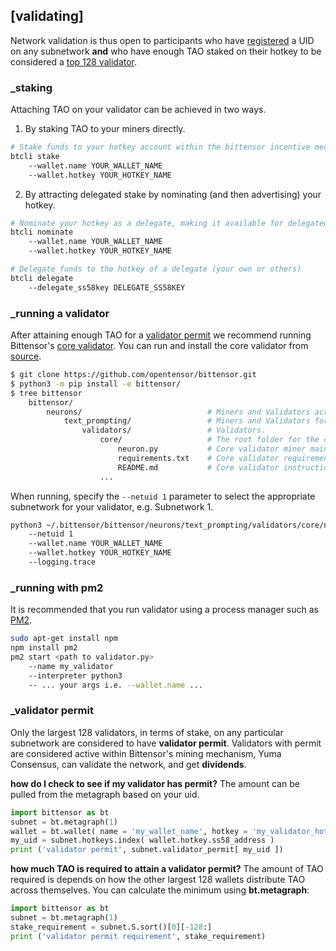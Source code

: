 
## [validating]

Network validation is thus open to participants who have [registered](subnetworks/registration) a UID on any subnetwork **and** who have enough TAO staked on their hotkey to be considered a [top 128 validator](validating/validator-permit).

### _staking

Attaching TAO on your validator can be achieved in two ways.
1. By staking TAO to your miners directly.
```bash dark
# Stake funds to your hotkey account within the bittensor incentive mechanism.
btcli stake
    --wallet.name YOUR_WALLET_NAME
    --wallet.hotkey YOUR_HOTKEY_NAME
```
2. By attracting delegated stake by nominating (and then advertising) your hotkey.
```bash dark
# Nominate your hotkey as a delegate, making it available for delegated stake.
btcli nominate
    --wallet.name YOUR_WALLET_NAME
    --wallet.hotkey YOUR_HOTKEY_NAME

# Delegate funds to the hotkey of a delegate (your own or others)
btcli delegate
    --delegate_ss58key DELEGATE_SS58KEY
```
### _running a validator

After attaining enough TAO for a [validator permit](validating/validator-permit) we recommend running Bittensor's [core validator](https://github.com/opentensor/bittensor/tree/text_prompting/neurons/text/prompting/validators). You can run and install the core validator from [source](https://github.com/opentensor/bittensor.git).
```bash dark
$ git clone https://github.com/opentensor/bittensor.git
$ python3 -m pip install -e bittensor/
$ tree bittensor
    bittensor/
        neurons/                            # Miners and Validators across all subnetworks.
            text_prompting/                 # Miners and Validators for the text_prompting subnetwork.
                validators/                 # Validators.
                    core/                   # The root folder for the core validator.
                        neuron.py           # Core validator miner main script.
                        requirements.txt    # Core validator requirements.
                        README.md           # Core validator instructions.
                    ...
```
When running, specify the `--netuid 1` parameter to select the appropriate subnetwork for your validator, e.g. Subnetwork 1.
```bash dark title=neurons/text_prompting/validators/core link=https://github.com/opentensor/bittensor/tree/text_prompting/neurons/text/prompting/validators/core
python3 ~/.bittensor/bittensor/neurons/text_prompting/validators/core/neuron.py
    --netuid 1
    --wallet.name YOUR_WALLET_NAME
    --wallet.hotkey YOUR_HOTKEY_NAME
    --logging.trace
```

### _running with pm2
It is recommended that you run validator using a process manager such as [PM2](https://pm2.io/).
```bash dark
sudo apt-get install npm
npm install pm2
pm2 start <path to validator.py>
    --name my_validator
    --interpreter python3
    -- ... your args i.e. --wallet.name ...
```

### _validator permit

Only the largest 128 validators, in terms of stake, on any particular subnetwork are considered to have **validator permit**. Validators with permit are considered active within Bittensor's mining mechanism, Yuma Consensus, can validate the network, and get **dividends**.

**how do I check to see if my validator has permit?**
The amount can be pulled from the metagraph based on your uid.
```python numbered dark
import bittensor as bt
subnet = bt.metagraph(1)
wallet = bt.wallet( name = 'my_wallet_name', hotkey = 'my_validator_hotkey_name' )
my_uid = subnet.hotkeys.index( wallet.hotkey.ss58_address )
print ('validator permit', subnet.validator_permit[ my_uid ])
```
**how much TAO is required to attain a validator permit?**
The amount of TAO required is depends on how the other largest 128 wallets distribute TAO across themselves. You can calculate the minimum using **bt.metagraph**:
```python numbered dark
import bittensor as bt
subnet = bt.metagraph(1)
stake_requirement = subnet.S.sort()[0][-128:]
print ('validator permit requirement', stake_requirement)
```

